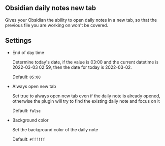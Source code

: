 ## Obsidian daily notes new tab

Gives your Obsidian the ability to open daily notes in a new tab, so that the previous file you are working on won't be covered.

## Settings

- End of day time

    Determine today's date, if the value is 03:00 and the current datetime is 2022-03-03 02:59, then the date for today is 2022-03-02.

    Default: `05:00`
- Always open new tab

    Set true to always open new tab even if the daily note is already opened, otherwise the plugin will try to find the existing daily note and focus on it

    Default: `false`
- Background color

    Set the background color of the daily note

    Default: `#ffffff`
